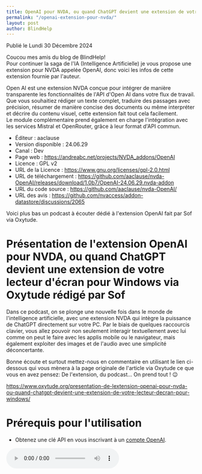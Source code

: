 ```yaml
---
title: OpenAI pour NVDA, ou quand ChatGPT devient une extension de votre lecteur d'écran pour Windows par Oxytude
permalink: "/openai-extension-pour-nvda/"
layout: post
author: BlindHelp
---
```


<footer>Publié le Lundi 30 Décembre 2024</footer>


Coucou mes amis du blog de BlindHelp!    
Pour continuer la saga de l'IA (Intelligence Artificielle) je vous propose une extension pour NVDA appelée OpenAI, donc voici les infos de cette extension fournie par l'auteur.

Open AI est une extension NVDA conçue pour intégrer de manière transparente les fonctionnalités de l'API d'Open AI dans votre flux de travail. Que vous souhaitiez rédiger un texte complet, traduire des passages avec précision, résumer de manière concise des documents ou même interpréter et décrire du contenu visuel, cette extension fait tout cela facilement.    
Le module complémentaire prend également en charge l'intégration avec les services Mistral et OpenRouter, grâce à leur format d'API commun.    

* Éditeur : aaclause
* Version disponible : 24.06.29
* Canal : Dev
* Page web : <https://andreabc.net/projects/NVDA_addons/OpenAI>
* Licence : GPL v2
* URL de la Licence : <https://www.gnu.org/licenses/gpl-2.0.html>
* URL de téléchargement : <https://github.com/aaclause/nvda-OpenAI/releases/download/1.0b7/OpenAI-24.06.29.nvda-addon>
* URL du code source : <https://github.com/aaclause/nvda-OpenAI/>
* URL des avis : <https://github.com/nvaccess/addon-datastore/discussions/2065>

Voici plus bas un podcast à écouter dédié à l'extension OpenAI fait par Sof via Oxytude.

# Présentation de l'extension OpenAI pour NVDA, ou quand ChatGPT devient une extension de votre lecteur d'écran pour Windows  via Oxytude rédigé par Sof

Dans ce podcast, on se plonge une nouvelle fois dans le monde de l'intelligence artificielle, avec une extension NVDA qui intègre la puissance de ChatGPT directement sur votre PC. Par le biais de quelques raccourcis clavier, vous allez pouvoir non seulement interagir textuellement avec lui comme on peut le faire avec les applis mobile ou le navigateur, mais également exploiter des images et de l'audio avec une simplicité déconcertante.    

Bonne écoute et surtout mettez-nous en commentaire en utilisant le lien ci-dessous qui vous mènera à la page originale de l'article via Oxytude ce que vous en avez pensez: De l'extension, du podcast… On prend tout ! 😉    

<https://www.oxytude.org/presentation-de-lextension-openai-pour-nvda-ou-quand-chatgpt-devient-une-extension-de-votre-lecteur-decran-pour-windows/>

# Prérequis pour l'utilisation

* Obtenez une clé API en vous inscrivant à un [compte OpenAI](https://platform.openai.com/api-keys).

<audio controls="controls">
<source src="https://www.oxytude.org/audio/2024/24-04_nvda_openai.mp3" type="audio/mp3" />
Votre navigateur ne supporte pas le tag <audio>.
</audio>

<h1>Source de l'info :</h1>
<p><a href="https://www.oxytude.org/">OXYTUDE</a><br />
Accessibilité, informatique et nouvelles technologies</p>
<hr />
<p>Je vous souhaite une bonne utilisation de l'extension OpenAI pour NVDA !<br />
Bonne découverte !<br />
@+<br />
BlindHelp!</p>
<hr />
<p>Nous espérons vous revoir bientôt sur le<br />
<a href="http://blindhelp.blogspot.fr/">Blog de BlindHelp!</a><br />
ou sur  votre nouvel espace via GitHub:<br />
<a href="https://blindhelp.github.io">BlindHelp.github.io</a></p>
<hr />
